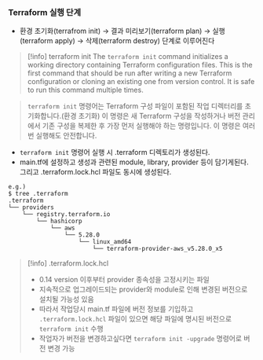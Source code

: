 ### Terraform 실행 단계
- 환경 초기화(terrafrom init) → 결과 미리보기(terraform plan) → 실행(terraform apply) → 삭제(terraform destroy) 단계로 이루어진다

> [!info] terraform init
> The `terraform init` command initializes a working directory containing Terraform configuration files. 
 This is the first command that should be run after writing a new Terraform configuration or cloning an existing one from version control. It is safe to run this command multiple times.

>`terraform init` 명령어는 Terraform 구성 파일이 포함된 작업 디렉터리를 초기화합니다.(환경 초기화)
>이 명령은 새 Terraform 구성을 작성하거나 버전 관리에서 기존 구성을 복제한 후 가장 먼저 실행해야 하는 명령입니다. 이 명령은 여러 번 실행해도 안전합니다.

- `terraform init` 명령어 실행 시 .terraform 디렉토리가 생성된다.
- main.tf에 설정하고 생성과 관련된 module, library, provider 등이 담기게된다. 그리고 .terraform.lock.hcl 파일도 동시에 생성된다.
```shell-session
e.g.) 
$ tree .terraform
.terraform
└── providers
    └── registry.terraform.io
        └── hashicorp
            └── aws
                └── 5.28.0
                    └── linux_amd64
                        └── terraform-provider-aws_v5.28.0_x5
```

>[!info] .terraform.lock.hcl
> - 0.14 version 이후부터 provider 종속성을 고정시키는 파일
> - 지속적으로 업그레이드되는 provider와 module로 인해 변경된 버전으로 설치될 가능성 있음
> - 따라서 작업당시 main.tf 파일에 버전 정보를 기입하고 `.terraform.lock.hcl` 파일이 있으면
>   해당 파일에 명시된 버전으로 `terraform init` 수행
> - 작업자가 버전을 변경하고싶다면 `terraform init -upgrade` 명령어로 버전 변경 가능
